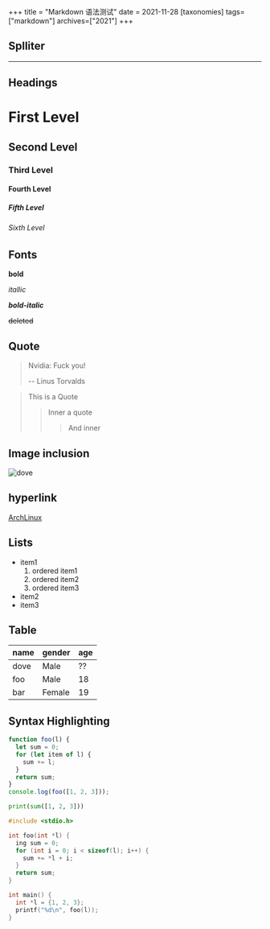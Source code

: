 +++
title = "Markdown 语法测试"
date = 2021-11-28
[taxonomies]
tags=["markdown"]
archives=["2021"]
+++

## Splliter

--------

## Headings

# First Level

## Second Level

### Third Level

#### Fourth Level

##### Fifth Level

###### Sixth Level

## Fonts

**bold**

*itallic*

***bold-italic*** 

~~deleted~~

## Quote

> Nvidia: Fuck you!
>
> -- Linus Torvalds

> This is a Quote
>> Inner a quote
>>> And inner

## Image inclusion

![dove](/favicon.png)

## hyperlink

[ArchLinux](https://archlinux.org)

## Lists

- item1
  1. ordered item1
  2. ordered item2
  3. ordered item3
- item2
- item3

## Table

| name | gender | age |
| ---- | ------ | --- |
| dove | Male   | ??  |
| foo  | Male   | 18  |
| bar  | Female | 19  |

## Syntax Highlighting

```js
function foo(l) {
  let sum = 0;
  for (let item of l) {
    sum += l;
  }
  return sum;
}
console.log(foo([1, 2, 3]));
```

```python
print(sum([1, 2, 3]))
```

```c
#include <stdio.h>

int foo(int *l) {
  ing sum = 0;
  for (int i = 0; i < sizeof(l); i++) {
    sum += *l + i;
  }
  return sum;
}

int main() {
  int *l = {1, 2, 3};
  printf("%d\n", foo(l));
}
```

